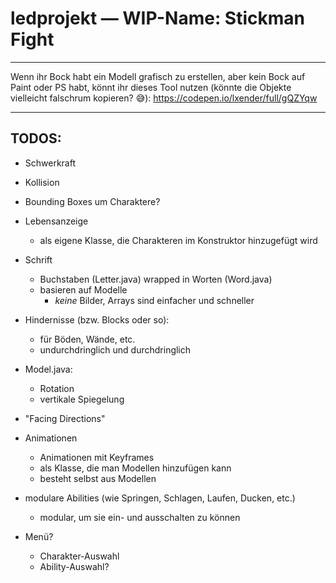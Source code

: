 # ledprojekt — WIP-Name: Stickman Fight

<hr>

Wenn ihr Bock habt ein Modell grafisch zu erstellen, aber kein Bock auf Paint oder PS habt, könnt ihr dieses Tool nutzen (könnte die Objekte vielleicht falschrum kopieren? 😅):
https://codepen.io/lxender/full/gQZYqw

<hr>

## TODOS:
- Schwerkraft
- Kollision

- Bounding Boxes um Charaktere?

- Lebensanzeige
    - als eigene Klasse, die Charakteren im Konstruktor hinzugefügt wird

- Schrift
    - Buchstaben (Letter.java) wrapped in Worten (Word.java)
    - basieren auf Modelle
        - *keine* Bilder, Arrays sind einfacher und schneller

- Hindernisse (bzw. Blocks oder so):
    - für Böden, Wände, etc.
    - undurchdringlich und durchdringlich

- Model.java:
    - Rotation
    - vertikale Spiegelung

- "Facing Directions"

- Animationen
    - Animationen mit Keyframes
    - als Klasse, die man Modellen hinzufügen kann
    - besteht selbst aus Modellen

- modulare Abilities (wie Springen, Schlagen, Laufen, Ducken, etc.)
    - modular, um sie ein- und ausschalten zu können

- Menü?
    - Charakter-Auswahl
    - Ability-Auswahl?
